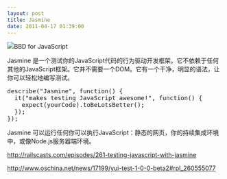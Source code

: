 ```yaml
---
layout: post
title: Jasmine
date: 2011-04-17 01:39:00
---
```

![](http://pivotal.github.com/jasmine/images/jasmine_logo.png)BBD for JavaScript

Jasmine&nbsp;是一个测试你的JavaScript代码的行为驱动开发框架。它不依赖于任何其他的JavaScript框架。它并不需要一个DOM。它有一个干净，明显的语法，让你可以轻松地编写测试。

<div class="cnblogs_Highlighter">
<pre class="brush:csharp;gutter:true;">describe("Jasmine", function() {
  it("makes testing JavaScript awesome!", function() {
    expect(yourCode).toBeLotsBetter();
  });
});
</pre>
</div>

Jasmine 可以运行任何你可以执行JavaScript：静态的网页，你的持续集成环境中，或像Node.js服务器端环境。

http://railscasts.com/episodes/261-testing-javascript-with-jasmine

http://www.oschina.net/news/17199/yui-test-1-0-0-beta2#rpl_260555077